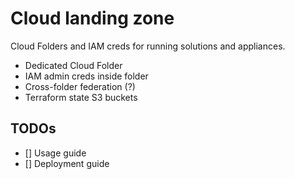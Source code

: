 # Cloud landing zone

Cloud Folders and IAM creds for running solutions and appliances.

- Dedicated Cloud Folder
- IAM admin creds inside folder
- Cross-folder federation (?)
- Terraform state S3 buckets

## TODOs
 - [] Usage guide
 - [] Deployment guide
